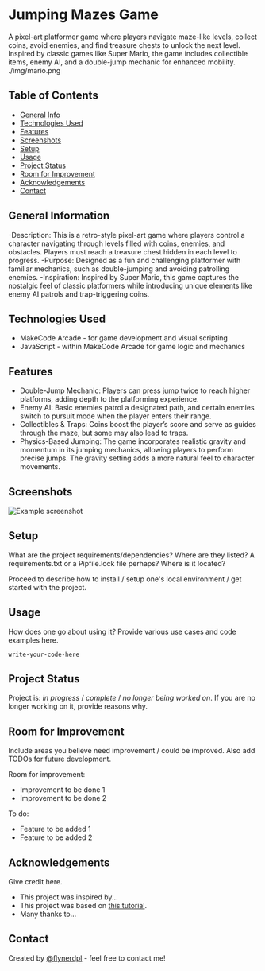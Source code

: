 # Jumping Mazes Game
A pixel-art platformer game where players navigate maze-like levels, collect coins, avoid enemies, and find treasure chests to unlock the next level. Inspired by classic games like Super Mario, the game includes collectible items, enemy AI, and a double-jump mechanic for enhanced mobility.
./img/mario.png
## Table of Contents
* [General Info](#general-information)
* [Technologies Used](#technologies-used)
* [Features](#features)
* [Screenshots](#screenshots)
* [Setup](#setup)
* [Usage](#usage)
* [Project Status](#project-status)
* [Room for Improvement](#room-for-improvement)
* [Acknowledgements](#acknowledgements)
* [Contact](#contact)
<!-- * [License](#license) -->


## General Information
-Description: This is a retro-style pixel-art game where players control a character navigating through levels filled with coins, enemies, and obstacles. Players must reach a treasure chest hidden in each level to progress.
-Purpose: Designed as a fun and challenging platformer with familiar mechanics, such as double-jumping and avoiding patrolling enemies.
-Inspiration: Inspired by Super Mario, this game captures the nostalgic feel of classic platformers while introducing unique elements like enemy AI patrols and trap-triggering coins.
<!-- You don't have to answer all the questions - just the ones relevant to your project. -->


## Technologies Used
- MakeCode Arcade - for game development and visual scripting
- JavaScript - within MakeCode Arcade for game logic and mechanics


## Features
- Double-Jump Mechanic: Players can press jump twice to reach higher platforms, adding depth to the platforming experience.
- Enemy AI: Basic enemies patrol a designated path, and certain enemies switch to pursuit mode when the player enters their range.
- Collectibles & Traps: Coins boost the player’s score and serve as guides through the maze, but some may also lead to traps.
- Physics-Based Jumping: The game incorporates realistic gravity and momentum in its jumping mechanics, allowing players to perform precise jumps. The gravity setting adds a more natural feel to character movements.

## Screenshots
![Example screenshot](./img/screenshot.png)
<!-- If you have screenshots you'd like to share, include them here. -->


## Setup
What are the project requirements/dependencies? Where are they listed? A requirements.txt or a Pipfile.lock file perhaps? Where is it located?

Proceed to describe how to install / setup one's local environment / get started with the project.


## Usage
How does one go about using it?
Provide various use cases and code examples here.

`write-your-code-here`


## Project Status
Project is: _in progress_ / _complete_ / _no longer being worked on_. If you are no longer working on it, provide reasons why.


## Room for Improvement
Include areas you believe need improvement / could be improved. Also add TODOs for future development.

Room for improvement:
- Improvement to be done 1
- Improvement to be done 2

To do:
- Feature to be added 1
- Feature to be added 2


## Acknowledgements
Give credit here.
- This project was inspired by...
- This project was based on [this tutorial](https://www.example.com).
- Many thanks to...


## Contact
Created by [@flynerdpl](https://www.flynerd.pl/) - feel free to contact me!


<!-- Optional -->
<!-- ## License -->
<!-- This project is open source and available under the [... License](). -->

<!-- You don't have to include all sections - just the one's relevant to your project -->
